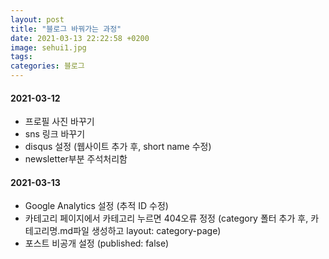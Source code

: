```yaml
---
layout: post
title: "블로그 바꿔가는 과정"
date: 2021-03-13 22:22:58 +0200
image: sehui1.jpg
tags:
categories: 블로그
---
```


#### 2021-03-12
- 프로필 사진 바꾸기
- sns 링크 바꾸기
- disqus 설정 (웹사이트 추가 후, short name 수정)
- newsletter부분 주석처리함


#### 2021-03-13
- Google Analytics 설정 (추적 ID 수정)
- 카테고리 페이지에서 카테고리 누르면 404오류 정정  (category 폴터 추가 후, 카테고리명.md파일 생성하고 layout: category-page)
- 포스트 비공개 설정 (published: false)
